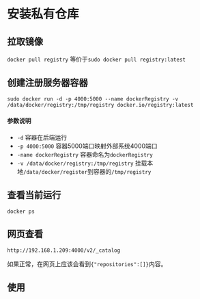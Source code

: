 # 安装私有仓库

## 拉取镜像
`docker pull registry`
等价于`sudo docker pull registry:latest`

## 创建注册服务器容器
`sudo docker run -d -p 4000:5000 --name dockerRegistry -v /data/docker/registry:/tmp/registry docker.io/registry:latest`

#### 参数说明
- `-d` 容器在后端运行
- `-p 4000:5000`  容器5000端口映射外部系统4000端口
- `-name dockerRegistry` 容器命名为`dockerRegistry`
- `-v /data/docker/registry:/tmp/registry` 挂载本地`/data/docker/register`到容器的`/tmp/registry`


## 查看当前运行
`docker ps`

## 网页查看
`http://192.168.1.209:4000/v2/_catalog`

如果正常，在网页上应该会看到`{"repositories":[]}`内容。

## 使用
